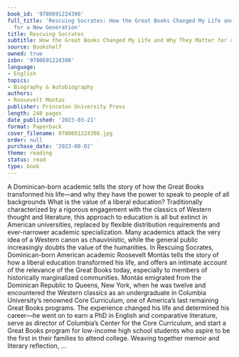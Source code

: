 ```yaml
---
book_id: '9780691224398'
full_title: 'Rescuing Socrates: How the Great Books Changed My Life and Why They Matter
  for a New Generation'
title: Rescuing Socrates
subtitle: How the Great Books Changed My Life and Why They Matter for a New Generation
source: Bookshelf
owned: true
isbn: '9780691224398'
language:
- English
topics:
- Biography & Autobiography
authors:
- Roosevelt Montas
publisher: Princeton University Press
length: 248 pages
date_published: '2023-03-21'
format: Paperback
cover_filename: 9780691224398.jpg
order: null
purchase_date: '2023-08-02'
theme: reading
status: read
type: book
---
```

A Dominican-born academic tells the story of how the Great Books transformed his life—and why they have the power to speak to people of all backgrounds What is the value of a liberal education? Traditionally characterized by a rigorous engagement with the classics of Western thought and literature, this approach to education is all but extinct in American universities, replaced by flexible distribution requirements and ever-narrower academic specialization. Many academics attack the very idea of a Western canon as chauvinistic, while the general public increasingly doubts the value of the humanities. In Rescuing Socrates, Dominican-born American academic Roosevelt Montás tells the story of how a liberal education transformed his life, and offers an intimate account of the relevance of the Great Books today, especially to members of historically marginalized communities. Montás emigrated from the Dominican Republic to Queens, New York, when he was twelve and encountered the Western classics as an undergraduate in Columbia University’s renowned Core Curriculum, one of America’s last remaining Great Books programs. The experience changed his life and determined his career—he went on to earn a PhD in English and comparative literature, serve as director of Columbia’s Center for the Core Curriculum, and start a Great Books program for low-income high school students who aspire to be the first in their families to attend college. Weaving together memoir and literary reflection, ...
